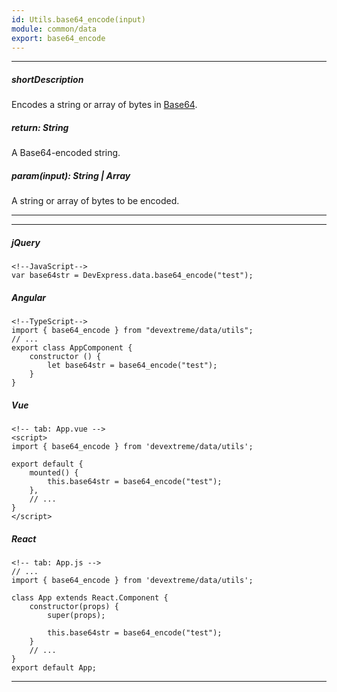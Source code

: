 ```yaml
---
id: Utils.base64_encode(input)
module: common/data
export: base64_encode
---
```

---
##### shortDescription
Encodes a string or array of bytes in <a href="https://en.wikipedia.org/wiki/Base64" target="_blank">Base64</a>.

##### return: String
A Base64-encoded string.

##### param(input): String | Array<Number>
A string or array of bytes to be encoded.

---
---
##### jQuery

    <!--JavaScript-->
    var base64str = DevExpress.data.base64_encode("test");
    
##### Angular

    <!--TypeScript-->
    import { base64_encode } from "devextreme/data/utils";
    // ...
    export class AppComponent {
        constructor () {
            let base64str = base64_encode("test");
        }
    }

##### Vue

    <!-- tab: App.vue -->  
    <script>
    import { base64_encode } from 'devextreme/data/utils';

    export default {
        mounted() {
            this.base64str = base64_encode("test");
        },
        // ...
    }
    </script>

##### React

    <!-- tab: App.js -->
    // ...
    import { base64_encode } from 'devextreme/data/utils';

    class App extends React.Component {
        constructor(props) {
            super(props);
            
            this.base64str = base64_encode("test");
        }
        // ...
    }
    export default App;

---